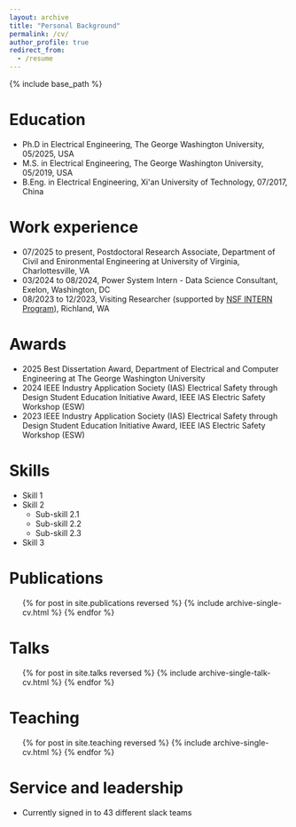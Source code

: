 ```yaml
---
layout: archive
title: "Personal Background"
permalink: /cv/
author_profile: true
redirect_from:
  - /resume
---
```


{% include base_path %}

# Education
* Ph.D in Electrical Engineering, The George Washington University, 05/2025, USA
* M.S. in Electrical Engineering, The George Washington University, 05/2019, USA
* B.Eng. in Electrical Engineering, Xi'an University of Technology, 07/2017, China

# Work experience
* 07/2025 to present, Postdoctoral Research Associate, Department of Civil and Enironmental Engineering at University of Virginia, Charlottesville, VA
* 03/2024 to 08/2024, Power System Intern - Data Science Consultant, Exelon, Washington, DC
* 08/2023 to 12/2023, Visiting Researcher (supported by [NSF INTERN Program](https://www.nsf.gov/funding/opportunities/dcl-non-academic-research-internships-graduate-students-intern)), Richland, WA

# Awards
* 2025 Best Dissertation Award, Department of Electrical and Computer Engineering at The George Washington University
* 2024 IEEE Industry Application Society (IAS) Electrical Safety through Design Student Education Initiative Award, IEEE IAS Electric Safety Workshop (ESW)
* 2023 IEEE Industry Application Society (IAS) Electrical Safety through Design Student Education Initiative Award, IEEE IAS Electric Safety Workshop (ESW)

  
Skills
======
* Skill 1
* Skill 2
  * Sub-skill 2.1
  * Sub-skill 2.2
  * Sub-skill 2.3
* Skill 3

Publications
======
  <ul>{% for post in site.publications reversed %}
    {% include archive-single-cv.html %}
  {% endfor %}</ul>
  
Talks
======
  <ul>{% for post in site.talks reversed %}
    {% include archive-single-talk-cv.html  %}
  {% endfor %}</ul>
  
Teaching
======
  <ul>{% for post in site.teaching reversed %}
    {% include archive-single-cv.html %}
  {% endfor %}</ul>
  
Service and leadership
======
* Currently signed in to 43 different slack teams
